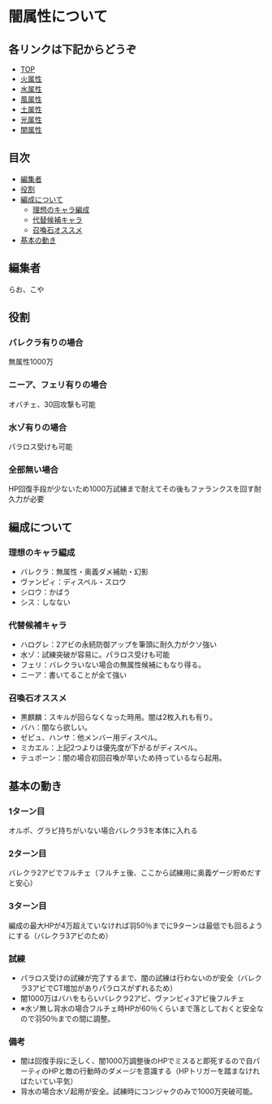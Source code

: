 # 闇属性について
## 各リンクは下記からどうぞ
* [TOP](../README.md)
* [火属性](fire.md)
* [水属性](water.md)
* [風属性](wind.md)
* [土属性](earth.md)
* [光属性](lite.md)
* [闇属性](dark.md)

## 目次
* [編集者](#編集者)
* [役割](#役割)
* [編成について](#編成について)
    * [理想のキャラ編成](#理想のキャラ編成)
    * [代替候補キャラ](#代替候補キャラ)
    * [召喚石オススメ](#召喚石オススメ)
* [基本の動き](#基本の動き)
    
## 編集者
らお、こや
## 役割
### バレクラ有りの場合
無属性1000万
### ニーア、フェリ有りの場合
オバチェ、30回攻撃も可能
### 水ゾ有りの場合
パラロス受けも可能
### 全部無い場合
HP回復手段が少ないため1000万試練まで耐えてその後もファランクスを回す耐久力が必要

## 編成について
### 理想のキャラ編成
* バレクラ：無属性・奥義ダメ補助・幻影
* ヴァンピィ：ディスペル・スロウ
* シロウ：かばう	
* シス：しなない

### 代替候補キャラ
* ハログレ：2アビの永続防御アップを筆頭に耐久力がクソ強い
* 水ゾ：試練突破が容易に。パラロス受けも可能
* フェリ：バレクラいない場合の無属性候補にもなり得る。
* ニーア：書いてることが全て強い

### 召喚石オススメ
* 黒麒麟：スキルが回らなくなった時用。闇は2枚入れも有り。
* バハ：闇なら欲しい。
* ゼピュ、ハンサ：他メンバー用ディスペル。
* ミカエル：上記2つよりは優先度が下がるがディスペル。
* テュポーン：闇の場合初回召喚が早いため持っているなら起用。

## 基本の動き
### 1ターン目
オルポ、グラビ持ちがいない場合バレクラ3を本体に入れる
### 2ターン目
バレクラ2アビでフルチェ（フルチェ後、ここから試練用に奥義ゲージ貯めだすと安心）
### 3ターン目
編成の最大HPが4万超えていなければ羽50％までに9ターンは最低でも回るようにする（バレクラ3アビのため）
### 試練
* パラロス受けの試練が完了するまで、闇の試練は行わないのが安全（バレクラ3アビでCT増加がありパラロスがずれるため）
* 闇1000万はバハをもらいバレクラ2アビ、ヴァンピィ3アビ後フルチェ
* ※水ゾ無し背水の場合フルチェ時HPが60％くらいまで落としておくと安全なので羽50％までの間に調整。
### 備考
* 闇は回復手段に乏しく、闇1000万調整後のHPでミスると即死するので自パーティのHPと敵の行動時のダメージを意識する（HPトリガーを踏まなければたいてい平気）
* 背水の場合水ゾ起用が安全。試練時にコンジャクのみで1000万突破可能。